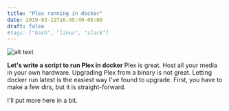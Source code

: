 ```yaml
---
title: "Plex running in docker"
date: 2019-03-22T16:45:49-05:00
draft: false
#tags: ["bash", "linux", "slack"]
---
```

![alt text](http://the-gadgeteer.com/wp-content/uploads/2015/10/plex-logo-e1446990678679.png "Plex")

**Let's write a script to run Plex in docker** <!--more-->
Plex is great. Host all your media in your own hardware. Upgrading Plex from a binary is not great. Letting docker run latest is the easiest way I've found to upgrade. First, you have to make a few dirs, but it is straight-forward.

I'll put more here in a bit.
